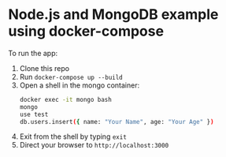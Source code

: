 # Node.js and MongoDB example using docker-compose
To run the app:
1.  Clone this repo
1.  Run `docker-compose up --build`
1.  Open a shell in the mongo container:
    ```sh
    docker exec -it mongo bash
    mongo
    use test
    db.users.insert({ name: "Your Name", age: "Your Age" })
    ```
1.  Exit from the shell by typing `exit`
1.  Direct your browser to `http://localhost:3000`
